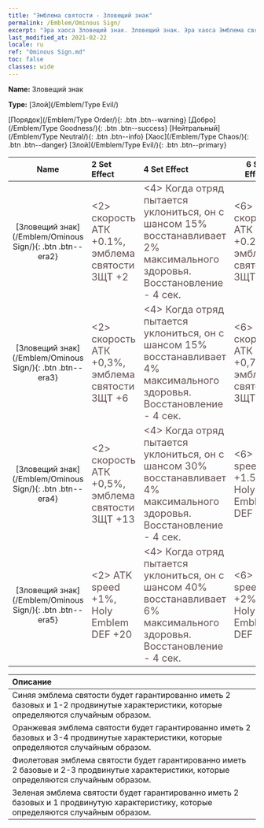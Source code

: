 ```yaml
---
title: "Эмблема святости - Зловещий знак"
permalink: /Emblem/Ominous Sign/
excerpt: "Эра хаоса Зловещий знак. Зловещий знак. Эра хаоса Эмблема святости Зловещий знак. Эра хаоса Злой Зловещий знак"
last_modified_at: 2021-02-22
locale: ru
ref: "Ominous Sign.md"
toc: false
classes: wide
---
```


 **Name:** Зловещий знак

 **Type:** [Злой](/Emblem/Type Evil/)

  [Порядок](/Emblem/Type Order/){: .btn .btn--warning}   [Добро](/Emblem/Type Goodness/){: .btn .btn--success}   [Нейтральный](/Emblem/Type Neutral/){: .btn .btn--info}   [Хаос](/Emblem/Type Chaos/){: .btn .btn--danger}   [Злой](/Emblem/Type Evil/){: .btn .btn--primary} 

  |         Name            |    2 Set Effect    |   4 Set Effect   | 6 Set Effect   | 
  |:-----------------------:|:-------------------|:-----------------|----------------| 
  | [Зловещий знак](/Emblem/Ominous Sign/){: .btn .btn--era2} | <span style="color: #645252;font-size:20px">&lt;2&gt; скорость АТК +0.1%, эмблема святости ЗЩТ +2</span> | <span style="color: #645252;font-size:20px">&lt;4&gt; Когда отряд пытается уклониться, он с шансом 15% восстанавливает 2% максимального здоровья. Восстановление - 4 сек.</span> | <span style="color: #645252;font-size:20px">&lt;6&gt; скорость АТК +0.2%, эмблема святости ЗЩТ +6</span> | 
  | [Зловещий знак](/Emblem/Ominous Sign/){: .btn .btn--era3} | <span style="color: #645252;font-size:20px">&lt;2&gt; скорость АТК +0,3%, эмблема святости ЗЩТ +6</span> | <span style="color: #645252;font-size:20px">&lt;4&gt; Когда отряд пытается уклониться, он с шансом 15% восстанавливает 4% максимального здоровья. Восстановление - 4 сек.</span> | <span style="color: #645252;font-size:20px">&lt;6&gt; скорость АТК +0,7%, эмблема святости ЗЩТ +16</span> | 
  | [Зловещий знак](/Emblem/Ominous Sign/){: .btn .btn--era4} | <span style="color: #645252;font-size:20px">&lt;2&gt; скорость АТК +0,5%, эмблема святости ЗЩТ +13</span> | <span style="color: #645252;font-size:20px">&lt;4&gt; Когда отряд пытается уклониться, он с шансом 30% восстанавливает 4% максимального здоровья. Восстановление - 4 сек.</span> | <span style="color: #645252;font-size:20px">&lt;6&gt; ATK speed +1.5%, Holy Emblem DEF +30</span> | 
  | [Зловещий знак](/Emblem/Ominous Sign/){: .btn .btn--era5} | <span style="color: #645252;font-size:20px">&lt;2&gt; ATK speed +1%, Holy Emblem DEF +20</span> | <span style="color: #645252;font-size:20px">&lt;4&gt; Когда отряд пытается уклониться, он с шансом 40% восстанавливает 6% максимального здоровья. Восстановление - 4 сек. </span> | <span style="color: #645252;font-size:20px">&lt;6&gt; ATK speed +2%, Holy Emblem DEF +55</span> | 

  |         Описание            | 
  |:-------------------------------|
  | Синяя эмблема святости будет гарантированно иметь 2 базовых и 1-2 продвинутые характеристики, которые определяются случайным образом. |
  | Оранжевая эмблема святости будет гарантированно иметь 2 базовых и 3-4 продвинутые характеристики, которые определяются случайным образом. |
  | Фиолетовая эмблема святости будет гарантированно иметь 2 базовые и 2-3 продвинутые характеристики, которые определяются случайным образом. |
  | Зеленая эмблема святости будет гарантированно иметь 2 базовых и 1 продвинутую характеристику, которые определяются случайным образом. |
